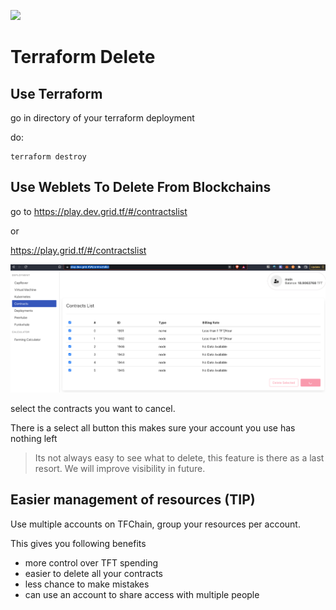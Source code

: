![ ](./img/terraform_.png)

# Terraform Delete

## Use Terraform

go in directory of your terraform deployment

do:

```
terraform destroy
```

## Use Weblets To Delete From Blockchains

go to https://play.dev.grid.tf/#/contractslist

or

https://play.grid.tf/#/contractslist

![ ](./img/weblets_contracts.png)

select the contracts you want to cancel.

There is a select all button this makes sure your account you use has nothing left

> Its not always easy to see what to delete, this feature is there as a last resort. We will improve visibility in future.

## Easier management of resources (TIP)

Use multiple accounts on TFChain, group your resources per account. 

This gives you following benefits

- more control over TFT spending
- easier to delete all your contracts
- less chance to make mistakes
- can use an account to share access with multiple people

